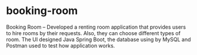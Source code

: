 # booking-room
Booking Room – Developed a renting room application that provides users to hire rooms by their requests. Also, they can choose different types of room. The UI designed Java Spring Boot, the database using by MySQL and Postman used to test how application works.
